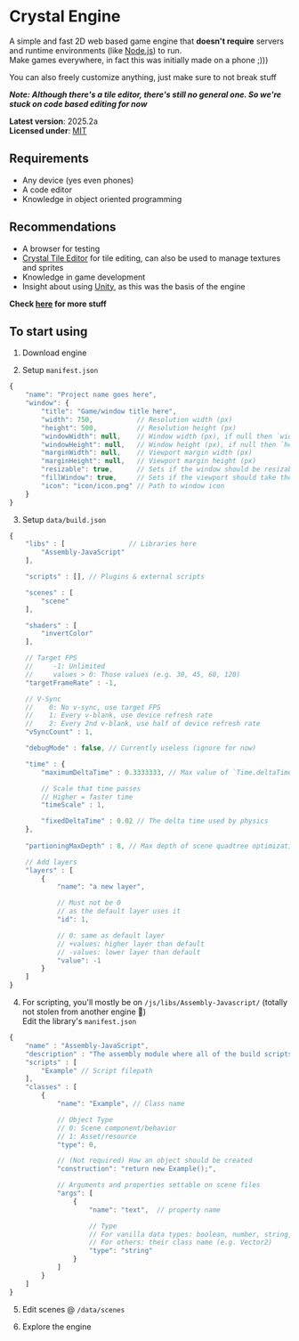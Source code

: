 # Crystal Engine

A simple and fast 2D web based game engine that **doesn't require** servers and runtime environments (like [Node.js](https://nodejs.org)) to run.<br>
Make games everywhere, in fact this was initially made on a phone ;)))

You can also freely customize anything, just make sure to not break stuff

***Note: Although there's a tile editor, there's still no general one. So we're stuck on code based editing for now*** 

**Latest version**: 2025.2a<br>
**Licensed under**: [MIT](https://github.com/Crystal2D/engine?tab=MIT-1-ov-file#readme)


## Requirements
- Any device (yes even phones)
- A code editor
- Knowledge in object oriented programming


## Recommendations
- A browser for testing
- [Crystal Tile Editor](https://github.com/Crystal2D/tile-editor) for tile editing, can also be used to manage textures and sprites
- Knowledge in game development
- Insight about using [Unity](https://unity.com), as this was the basis of the engine


**Check [here](https://github.com/crystal2d/repositories) for more stuff**


## To start using
1. Download engine<br>

2. Setup `manifest.json`
```js
{
    "name": "Project name goes here",
    "window": {
        "title": "Game/window title here",
        "width": 750,           // Resolution width (px)
        "height": 500,          // Resolution height (px)
        "windowWidth": null,    // Window width (px), if null then `width` is used
        "windowHeight": null,   // Window height (px), if null then `height` is used
        "marginWidth": null,    // Viewport margin width (px)
        "marginHeight": null,   // Viewport margin height (px)
        "resizable": true,      // Sets if the window should be resizable
        "fillWindow": true,     // Sets if the viewport should take the window's size
        "icon": "icon/icon.png" // Path to window icon
    }
}
```

3. Setup `data/build.json`
```js
{
    "libs" : [                // Libraries here
        "Assembly-JavaScript"
    ],

    "scripts" : [], // Plugins & external scripts

    "scenes" : [
        "scene"
    ],

    "shaders" : [
        "invertColor"
    ],

    // Target FPS
    //     -1: Unlimited
    //     values > 0: Those values (e.g. 30, 45, 60, 120)
    "targetFrameRate" : -1,

    // V-Sync
    //    0: No v-sync, use target FPS
    //    1: Every v-blank, use device refresh rate
    //    2: Every 2nd v-blank, use half of device refresh rate
    "vSyncCount" : 1,

    "debugMode" : false, // Currently useless (ignore for now)

    "time" : {
        "maximumDeltaTime" : 0.3333333, // Max value of `Time.deltaTime`

        // Scale that time passes
        // Higher = faster time
        "timeScale" : 1,

        "fixedDeltaTime" : 0.02 // The delta time used by physics
    },
    
    "partioningMaxDepth" : 8, // Max depth of scene quadtree optimization

    // Add layers
    "layers" : [
        {
            "name": "a new layer",

            // Must not be 0
            // as the default layer uses it
            "id": 1,

            // 0: same as default layer
            // +values: higher layer than default
            // -values: lower layer than default
            "value": -1
        }
    ]
}
```

4. For scripting, you'll mostly be on `/js/libs/Assembly-Javascript/` (totally not stolen from another engine 👀)<br>
Edit the library's `manifest.json`
```js
{
    "name" : "Assembly-JavaScript",
    "description" : "The assembly module where all of the build scripts are located",
    "scripts" : [
        "Example" // Script filepath
    ],
    "classes" : [
        {
            "name": "Example", // Class name

            // Object Type
            // 0: Scene component/behavior
            // 1: Asset/resource
            "type": 0,

            // (Not required) How an object should be created
            "construction": "return new Example();",

            // Arguments and properties settable on scene files
            "args": [
                {
                    "name": "text",  // property name

                    // Type
                    // For vanilla data types: boolean, number, string, object, array
                    // For others: their class name (e.g. Vector2)
                    "type": "string"
                }
            ]
        }
    ]
}
```

5. Edit scenes @ `/data/scenes`

6. Explore the engine